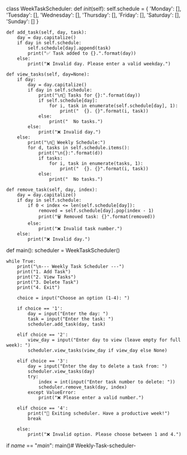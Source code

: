 class WeekTaskScheduler:
    def _init_(self):
        self.schedule = {
            'Monday': [],
            'Tuesday': [],
            'Wednesday': [],
            'Thursday': [],
            'Friday': [],
            'Saturday': [],
            'Sunday': []
        }

    def add_task(self, day, task):
        day = day.capitalize()
        if day in self.schedule:
            self.schedule[day].append(task)
            print("✅ Task added to {}.".format(day))
        else:
            print("❌ Invalid day. Please enter a valid weekday.")

    def view_tasks(self, day=None):
        if day:
            day = day.capitalize()
            if day in self.schedule:
                print("\n📅 Tasks for {}:".format(day))
                if self.schedule[day]:
                    for i, task in enumerate(self.schedule[day], 1):
                        print("  {}. {}".format(i, task))
                else:
                    print("  No tasks.")
            else:
                print("❌ Invalid day.")
        else:
            print("\n📆 Weekly Schedule:")
            for d, tasks in self.schedule.items():
                print("\n{}:".format(d))
                if tasks:
                    for i, task in enumerate(tasks, 1):
                        print("  {}. {}".format(i, task))
                else:
                    print("  No tasks.")

    def remove_task(self, day, index):
        day = day.capitalize()
        if day in self.schedule:
            if 0 < index <= len(self.schedule[day]):
                removed = self.schedule[day].pop(index - 1)
                print("🗑 Removed task: {}".format(removed))
            else:
                print("❌ Invalid task number.")
        else:
            print("❌ Invalid day.")

def main():
    scheduler = WeekTaskScheduler()

    while True:
        print("\n--- Weekly Task Scheduler ---")
        print("1. Add Task")
        print("2. View Tasks")
        print("3. Delete Task")
        print("4. Exit")

        choice = input("Choose an option (1-4): ")

        if choice == '1':
            day = input("Enter the day: ")
            task = input("Enter the task: ")
            scheduler.add_task(day, task)

        elif choice == '2':
            view_day = input("Enter day to view (leave empty for full week): ")
            scheduler.view_tasks(view_day if view_day else None)

        elif choice == '3':
            day = input("Enter the day to delete a task from: ")
            scheduler.view_tasks(day)
            try:
                index = int(input("Enter task number to delete: "))
                scheduler.remove_task(day, index)
            except ValueError:
                print("❌ Please enter a valid number.")

        elif choice == '4':
            print("👋 Exiting scheduler. Have a productive week!")
            break

        else:
            print("❌ Invalid option. Please choose between 1 and 4.")

if _name_ == "_main_":
    main()# Weekly-Task-scheduler-
